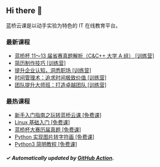 ## Hi there 👋

蓝桥云课是以动手实验为特色的 IT 在线教育平台。

### 最新课程

<!-- LATEST:START -->
- [蓝桥杯 11～13 届省赛真题解析（C&amp;C++ 大学 A 组） [训练营]](https://www.lanqiao.cn/courses/11006/)
- [简历制作技巧 [训练营]](https://www.lanqiao.cn/courses/9286/)
- [提升企业认知，洞悉职场 [训练营]](https://www.lanqiao.cn/courses/20891/)
- [时间管理术：追求时间极致价值 [训练营]](https://www.lanqiao.cn/courses/20890/)
- [团队提升大师班：打造卓越团队 [训练营]](https://www.lanqiao.cn/courses/20889/)
<!-- LATEST:END -->

### 最热课程

<!-- HOTEST:START -->
- [新手入门指南之玩转蓝桥云课 [免费课]](https://www.lanqiao.cn/courses/63/)
- [Linux 基础入门 [免费课]](https://www.lanqiao.cn/courses/1/)
- [蓝桥杯大赛历届真题 [免费课]](https://www.lanqiao.cn/courses/2786/)
- [Python 实现图片转字符画 [免费课]](https://www.lanqiao.cn/courses/370/)
- [Python3 简明教程 [免费课]](https://www.lanqiao.cn/courses/596/)
<!-- HOTEST:END -->

##### ✓ Automatically updated by [GitHub Action](https://github.com/lanqiao-courses/.github/actions/workflows/update.yml).
